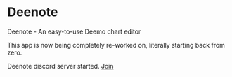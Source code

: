 # Deenote
Deenote - An easy-to-use Deemo chart editor

This app is now being completely re-worked on, literally starting back from zero.

Deenote discord server started. [Join](https://discord.gg/4XUUgnh)
